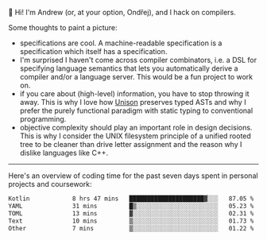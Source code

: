 :wave: Hi! I'm Andrew (or, at your option, Ondřej), and I hack on compilers. 

Some thoughts to paint a picture:
- specifications are cool. A machine-readable specification is a specification which itself has a specification.
- I'm surprised I haven't come across compiler combinators, i.e. a DSL for specifying language semantics that lets you automatically derive a compiler and/or a language server. This would be a fun project to work on.
- if you care about (high-level) information, you have to stop throwing it away. This is why I love how [Unison](https://github.com/unisonweb/unison) preserves typed ASTs and why I prefer the purely functional paradigm with static typing to conventional programming.
- objective complexity should play an important role in design decisions. This is why I consider the UNIX filesystem principle of a unified rooted tree to be cleaner than drive letter assignment and the reason why I dislike languages like C++.

---

Here's an overview of coding time for the past seven days spent in personal projects and coursework:
<!--START_SECTION:waka-->

```txt
Kotlin            8 hrs 47 mins   █████████████████████▓░░░   87.05 %
YAML              31 mins         █▒░░░░░░░░░░░░░░░░░░░░░░░   05.23 %
TOML              13 mins         ▓░░░░░░░░░░░░░░░░░░░░░░░░   02.31 %
Text              10 mins         ▒░░░░░░░░░░░░░░░░░░░░░░░░   01.73 %
Other             7 mins          ▒░░░░░░░░░░░░░░░░░░░░░░░░   01.22 %
```

<!--END_SECTION:waka-->

<!--
**viluon/viluon** is a ✨ _special_ ✨ repository because its `README.md` (this file) appears on your GitHub profile.

Here are some ideas to get you started:

- 🔭 I’m currently working on ...
- 🌱 I’m currently learning ...
- 👯 I’m looking to collaborate on ...
- 🤔 I’m looking for help with ...
- 💬 Ask me about ...
- 📫 How to reach me: ...
- 😄 Pronouns: ...
- ⚡ Fun fact: ...
-->
